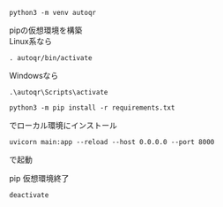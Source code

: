 ```
python3 -m venv autoqr
```
pipの仮想環境を構築  
Linux系なら
```
. autoqr/bin/activate
```
Windowsなら
```
.\autoqr\Scripts\activate
```

```
python3 -m pip install -r requirements.txt
```
でローカル環境にインストール
```
uvicorn main:app --reload --host 0.0.0.0 --port 8000
```
で起動

pip 仮想環境終了
```
deactivate
```